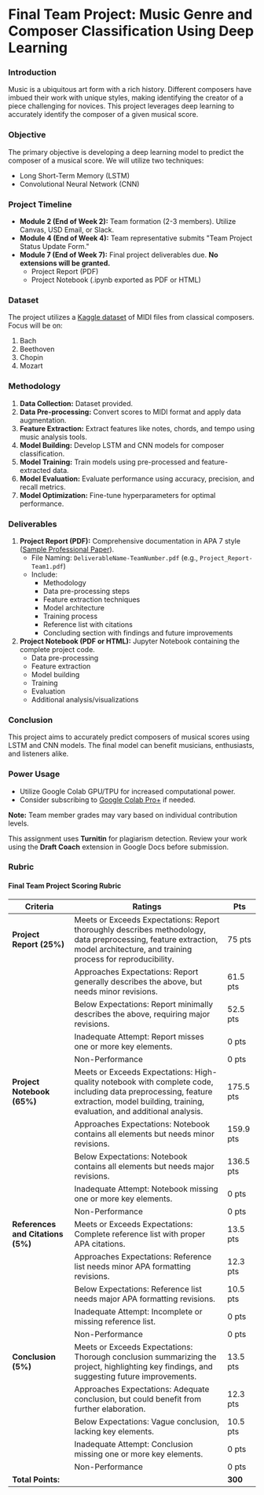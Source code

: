 # Final Team Project: Music Genre and Composer Classification Using Deep Learning

### Introduction

Music is a ubiquitous art form with a rich history. Different composers have imbued their work with unique styles, making identifying the creator of a piece challenging for novices. This project leverages deep learning to accurately identify the composer of a given musical score.

### Objective

The primary objective is developing a deep learning model to predict the composer of a musical score. We will utilize two techniques:

- Long Short-Term Memory (LSTM)
- Convolutional Neural Network (CNN)

### Project Timeline

- **Module 2 (End of Week 2):** Team formation (2-3 members). Utilize Canvas, USD Email, or Slack.
- **Module 4 (End of Week 4):** Team representative submits "Team Project Status Update Form."
- **Module 7 (End of Week 7):** Final project deliverables due. **No extensions will be granted.**
    - Project Report (PDF)
    - Project Notebook (.ipynb exported as PDF or HTML)

### Dataset

The project utilizes a [Kaggle dataset](https://www.kaggle.com/datasets/blanderbuss/midi-classic-music) of MIDI files from classical composers.  Focus will be on:

1. Bach
2. Beethoven
3. Chopin
4. Mozart

### Methodology

1. **Data Collection:** Dataset provided.
2. **Data Pre-processing:**  Convert scores to MIDI format and apply data augmentation.
3. **Feature Extraction:**  Extract features like notes, chords, and tempo using music analysis tools.
4. **Model Building:** Develop LSTM and CNN models for composer classification.
5. **Model Training:** Train models using pre-processed and feature-extracted data.
6. **Model Evaluation:** Evaluate performance using accuracy, precision, and recall metrics.
7. **Model Optimization:** Fine-tune hyperparameters for optimal performance.

### Deliverables

1. **Project Report (PDF):** Comprehensive documentation in APA 7 style ([Sample Professional Paper](https://github.com/aai511-groupX/project/blob/main/docs/Sample%20APA%20Professional%20Paper.pdf)).
    - File Naming: `DeliverableName-TeamNumber.pdf` (e.g., `Project_Report-Team1.pdf`)
    - Include:
        - Methodology
        - Data pre-processing steps
        - Feature extraction techniques
        - Model architecture
        - Training process
        - Reference list with citations
        - Concluding section with findings and future improvements
2. **Project Notebook (PDF or HTML):** Jupyter Notebook containing the complete project code.
    - Data pre-processing
    - Feature extraction
    - Model building
    - Training
    - Evaluation
    - Additional analysis/visualizations

### Conclusion

This project aims to accurately predict composers of musical scores using LSTM and CNN models. The final model can benefit musicians, enthusiasts, and listeners alike.

### Power Usage

- Utilize Google Colab GPU/TPU for increased computational power.
- Consider subscribing to [Google Colab Pro+](https://colab.research.google.com/signup) if needed.

**Note:** Team member grades may vary based on individual contribution levels.

This assignment uses **Turnitin** for plagiarism detection. Review your work using the **Draft Coach** extension in Google Docs before submission.

### Rubric

#### Final Team Project Scoring Rubric

| Criteria | Ratings | Pts |
|---|---|---|
| **Project Report (25%)** | Meets or Exceeds Expectations: Report thoroughly describes methodology, data preprocessing, feature extraction, model architecture, and training process for reproducibility. | 75 pts |
|  | Approaches Expectations: Report generally describes the above, but needs minor revisions. | 61.5 pts |
|  | Below Expectations: Report minimally describes the above, requiring major revisions. | 52.5 pts |
|  | Inadequate Attempt: Report misses one or more key elements. | 0 pts |
|  | Non-Performance | 0 pts |
| **Project Notebook (65%)** | Meets or Exceeds Expectations: High-quality notebook with complete code, including data preprocessing, feature extraction, model building, training, evaluation, and additional analysis. | 175.5 pts |
|  | Approaches Expectations: Notebook contains all elements but needs minor revisions. | 159.9 pts |
|  | Below Expectations: Notebook contains all elements but needs major revisions. | 136.5 pts |
|  | Inadequate Attempt: Notebook missing one or more key elements. | 0 pts |
|  | Non-Performance | 0 pts |
| **References and Citations (5%)** | Meets or Exceeds Expectations: Complete reference list with proper APA citations. | 13.5 pts |
|  | Approaches Expectations: Reference list needs minor APA formatting revisions. | 12.3 pts |
|  | Below Expectations: Reference list needs major APA formatting revisions. | 10.5 pts |
|  | Inadequate Attempt: Incomplete or missing reference list. | 0 pts |
|  | Non-Performance | 0 pts |
| **Conclusion (5%)** | Meets or Exceeds Expectations: Thorough conclusion summarizing the project, highlighting key findings, and suggesting future improvements. | 13.5 pts |
|  | Approaches Expectations: Adequate conclusion, but could benefit from further elaboration. | 12.3 pts |
|  | Below Expectations: Vague conclusion, lacking key elements. | 10.5 pts |
|  | Inadequate Attempt: Conclusion missing one or more key elements. | 0 pts |
|  | Non-Performance | 0 pts |
| **Total Points:** | | **300** |
